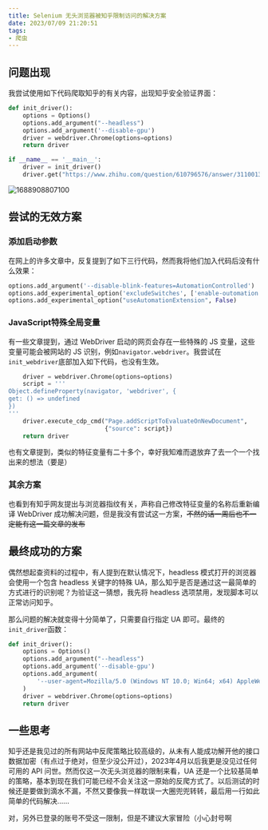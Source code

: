 ```yaml
---
title: Selenium 无头浏览器被知乎限制访问的解决方案
date: 2023/07/09 21:20:51
tags:
- 爬虫
---
```



## 问题出现

我尝试使用如下代码爬取知乎的有关内容，出现知乎安全验证界面：

```python
def init_driver():
    options = Options()
    options.add_argument("--headless")
    options.add_argument('--disable-gpu')
    driver = webdriver.Chrome(options=options)
    return driver

if __name__ == '__main__':
    driver = init_driver()
    driver.get("https://www.zhihu.com/question/610796576/answer/3110013198")
```

![1688908807100](https://cdn.yixiangzhilv.com/images/6b1c0e18b2f66acd4886fbc1c7bf9993.png)

## 尝试的无效方案

### 添加启动参数

在网上的许多文章中，反复提到了如下三行代码，然而我将他们加入代码后没有什么效果：

```python
options.add_argument('--disable-blink-features=AutomationControlled')
options.add_experimental_option('excludeSwitches', ['enable-outomation'])
options.add_experimental_option("useAutomationExtension", False)
```

### JavaScript特殊全局变量

有一些文章提到，通过 WebDriver 启动的网页会存在一些特殊的 JS 变量，这些变量可能会被网站的 JS 识别，例如`navigator.webdriver`。我尝试在`init_webdriver`底部加入如下代码，也没有生效。

```python
    driver = webdriver.Chrome(options=options)
    script = '''
Object.defineProperty(navigator, 'webdriver', {
get: () => undefined
})
'''
    driver.execute_cdp_cmd("Page.addScriptToEvaluateOnNewDocument",
                           {"source": script})
    return driver
```

也有文章提到，类似的特征变量有二十多个，幸好我知难而退放弃了去一个一个找出来的想法（要是）

### 其余方案

也看到有知乎网友提出与浏览器指纹有关，声称自己修改特征变量的名称后重新编译 WebDriver 成功解决问题，但是我没有尝试这一方案，~~不然的话一周后也不一定能有这一篇文章的发布~~

## 最终成功的方案

偶然想起查资料的过程中，有人提到在默认情况下，headless 模式打开的浏览器会使用一个包含 headless 关键字的特殊 UA，那么知乎是否是通过这一最简单的方式进行的识别呢？为验证这一猜想，我先将 headless 选项禁用，发现脚本可以正常访问知乎。

那么问题的解决就变得十分简单了，只需要自行指定 UA 即可。最终的`init_driver`函数：

```python
def init_driver():
    options = Options()
    options.add_argument("--headless")
    options.add_argument('--disable-gpu')
    options.add_argument(
        '--user-agent=Mozilla/5.0 (Windows NT 10.0; Win64; x64) AppleWebKit/537.36 (KHTML, like Gecko) Chrome/114.0.0.0 Safari/537.36'
    )
    driver = webdriver.Chrome(options=options)
    return driver
```

## 一些思考

知乎还是我见过的所有网站中反爬策略比较高级的，从未有人能成功解开他的接口数据加密（有点过于绝对，但至少没公开过），2023年4月以后我更是没见过任何可用的 API 问世。然而仅这一次无头浏览器的限制来看，UA 还是一个比较基简单的策略，基本到现在我们可能已经不会关注这一原始的反爬方式了。以后测试的时候还是要做到滴水不漏，不然又要像我一样耽误一大圈兜兜转转，最后用一行如此简单的代码解决……

对，另外已登录的账号不受这一限制，但是不建议大家冒险（小心封号啊
